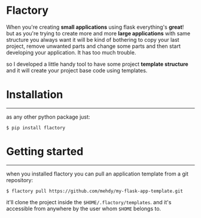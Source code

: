 # Flactory
When you're creating **small applications** using flask everything's **great**!  
but as you're trying to create more and more **large applications** with same structure you always want it will be kind of bothering to copy your last project, remove unwanted parts and change some parts and then start developing your application. It has too much trouble.

so I developed a little handy tool to have some project **template structure** and it will create your project base code using templates.

# Installation
---

as any other python package just:
```
$ pip install flactory
```

# Getting started
---

when you installed flactory you can pull an application template from a git repository:
```
$ flactory pull https://github.com/mehdy/my-flask-app-template.git
```

it'll clone the project inside the `$HOME/.flactory/templates`. and it's accessible from anywhere by the user whom `$HOME` belongs to.
